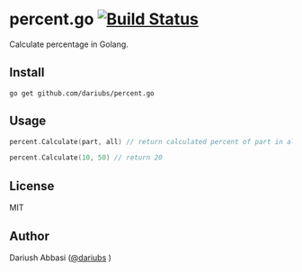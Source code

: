 percent.go [![Build Status](https://travis-ci.org/dariubs/percent.go.svg?branch=master)](https://travis-ci.org/dariubs/percent.go)
=======
Calculate percentage in Golang.

Install
-------
```shell
go get github.com/dariubs/percent.go
```

Usage
-----
```go
percent.Calculate(part, all) // return calculated percent of part in all

percent.Calculate(10, 50) // return 20
```

License
-------
MIT

Author
------
Dariush Abbasi ([@dariubs](https://github.com/dariubs) )
